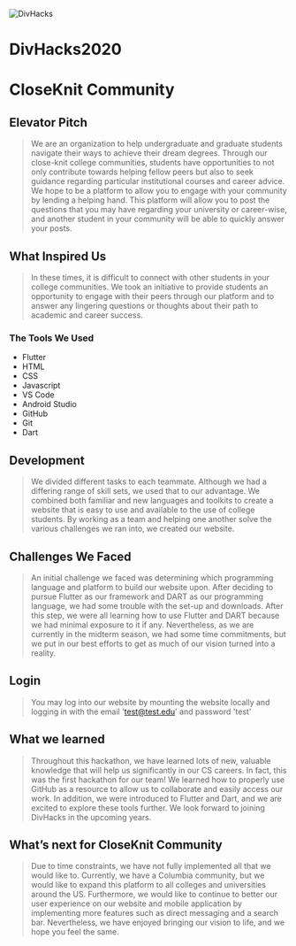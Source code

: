 ![DivHacks](https://columbiadivhacks.com/img/divHacks_text.png)
# DivHacks2020
# CloseKnit Community

## Elevator Pitch
>We are an organization to help undergraduate and graduate students navigate their ways to achieve their dream degrees. Through our close-knit college communities, students have opportunities to not only contribute towards helping fellow peers but also to seek guidance regarding particular institutional courses and career advice. We hope to be a platform to allow you to engage with your community by lending a helping hand. This platform will allow you to post the questions that you may have regarding your university or career-wise, and another student in your community will be able to quickly answer your posts.

## What Inspired Us

>In these times, it is difficult to connect with other students in your college communities. We took an initiative to provide students an opportunity to engage with their peers through our platform and to answer any lingering questions or thoughts about their path to academic and career success.


### The Tools We Used
  - Flutter
  - HTML
  - CSS
  - Javascript
  - VS Code
  - Android Studio
  - GitHub
  - Git
  - Dart

## Development
>We divided different tasks to each teammate. Although we had a differing range of skill sets, we used that to our advantage. We combined both familiar and new languages and toolkits to create a website that is easy to use and available to the use of college students. By working as a team and helping one another solve the various challenges we ran into, we created our website.
##  Challenges We Faced
>An initial challenge we faced was determining which programming language and platform to build our website upon. After deciding to pursue Flutter as our framework and DART as our programming language, we had some trouble with the set-up and downloads. After this step, we were all learning how to use Flutter and DART because we had minimal exposure to it if any. Nevertheless, as we are currently in the midterm season, we had some time commitments, but we put in our best efforts to get as much of our vision turned into a reality.
## Login
>You may log into our website by mounting the website locally and logging in with the email 'test@test.edu' and password 'test' 

## What we learned
>Throughout this hackathon, we have learned lots of new, valuable knowledge that will help us significantly in our CS careers. In fact, this was the first hackathon for our team! We learned how to properly use GitHub as a resource to allow us to collaborate and easily access our work. In addition, we were introduced to Flutter and Dart, and we are excited to explore these tools further. We look forward to joining DivHacks in the upcoming years. 

## What’s next for CloseKnit Community
>Due to time constraints, we have not fully implemented all that we would like to. Currently, we have a Columbia community, but we would like to expand this platform to all colleges and universities around the US. Furthermore, we would like to continue to better our user experience on our website and mobile application by implementing more features such as direct messaging and a search bar. Nevertheless, we have enjoyed bringing our vision to life, and we hope you feel the same. 

